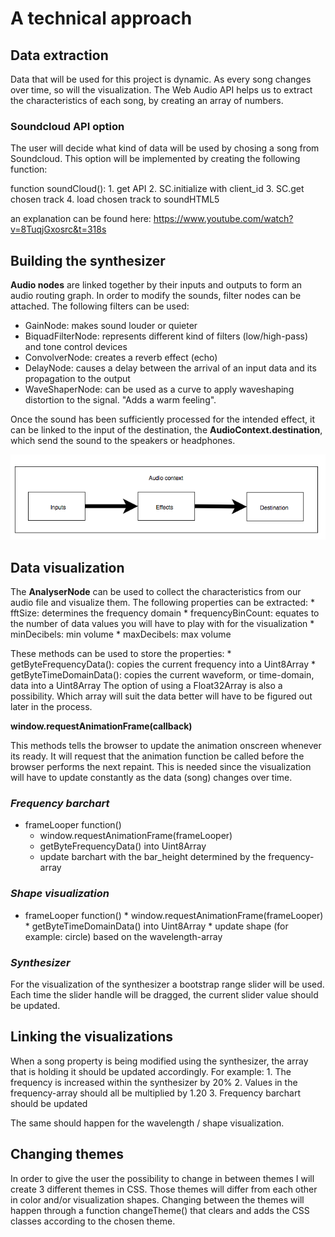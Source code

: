 # A technical approach

## Data extraction
Data that will be used for this project is dynamic. As every song changes over time, so will the visualization.
The Web Audio API helps us to extract the characteristics of each song, by creating an array of numbers.

### Soundcloud API option 
The user will decide what kind of data will be used by chosing a song from Soundcloud. 
This option will be implemented by creating the following function: 
 
 function soundCloud(): 
     1. get API
     2. SC.initialize with client_id 
     3. SC.get chosen track
     4. load chosen track to soundHTML5

an explanation can be found here: https://www.youtube.com/watch?v=8TuqjGxosrc&t=318s

## Building the synthesizer
**Audio nodes** are linked together by their inputs and outputs to form an audio routing graph. 
In order to modify the sounds, filter nodes can be attached. The following filters can be used: 
  * GainNode: makes sound louder or quieter 
  * BiquadFilterNode: represents different kind of filters (low/high-pass) and tone control devices
  * ConvolverNode: creates a reverb effect (echo)
  * DelayNode: causes a delay between the arrival of an input data and its propagation to the output
  * WaveShaperNode: can be used as a curve to apply waveshaping distortion to the signal. "Adds a warm feeling".
  
Once the sound has been sufficiently processed for the intended effect, it can be linked to the input of the destination, the **AudioContext.destination**, which send the sound to the speakers or headphones.

![](doc/audiocontext.png)

## Data visualization
The **AnalyserNode** can be used to collect the characteristics from our audio file and visualize them.
The following properties can be extracted: 
       * fftSize: determines the frequency domain
       * frequencyBinCount: equates to the number of data values you will have to play with for the visualization
       * minDecibels: min volume
       * maxDecibels: max volume
   
   These methods can be used to store the properties:
       * getByteFrequencyData(): copies the current frequency into a Uint8Array
       * getByteTimeDomainData(): copies the current waveform, or time-domain, data into a Uint8Array
The option of using a Float32Array is also a possibility. Which array will suit the data better will have to be figured out later in the process.

**window.requestAnimationFrame(callback)**

This methods tells the browser to update the animation onscreen whenever its ready. It will request that the animation function be called before the browser performs the next repaint. This is needed since the visualization will have to update constantly as the data (song) changes over time.

### *Frequency barchart*
  * frameLooper function()
       * window.requestAnimationFrame(frameLooper)
       * getByteFrequencyData() into Uint8Array
       * update barchart with the bar_height determined by the frequency-array
             
### *Shape visualization*
   * frameLooper function()
         * window.requestAnimationFrame(frameLooper)
         * getByteTimeDomainData() into Uint8Array
         * update shape (for example: circle) based on the wavelength-array 

### *Synthesizer*
For the visualization of the synthesizer a bootstrap range slider will be used.
Each time the slider handle will be dragged, the current slider value should be updated.

## Linking the visualizations
When a song property is being modified using the synthesizer, the array that is holding it should be updated accordingly. 
For example:
      1.  The frequency is increased within the synthesizer by 20%
      2.  Values in the frequency-array should all be multiplied by 1.20 
      3.  Frequency barchart should be updated   
      
The same should happen for the wavelength / shape visualization.

## Changing themes
In order to give the user the possibility to change in between themes I will create 3 different themes in CSS. Those themes will differ from each other in color and/or visualization shapes. Changing between the themes will happen through a function changeTheme() that clears and adds the CSS classes according to the chosen theme. 
